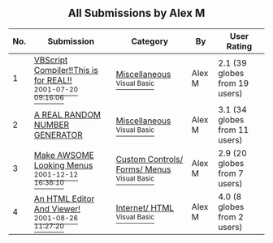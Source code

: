 ﻿<div align="center">

## All Submissions by Alex M

</div>

No.  | Submission | Category | By   | User Rating
---- | ---------- | -------- | ---- | -----------
1 | [VBScript Compiler\!\!This is for REAL\!\!<br /><sup>2001-07-20 09:16:06</sup>](https://github.com/Planet-Source-Code/alex-m-vbscript-compiler-this-is-for-real__1-25252) | [Miscellaneous<br /><sup>Visual Basic</sup>](../ByCategory/miscellaneous__1-1.md) | Alex M | 2.1 (39 globes from 19 users)
2 | [A REAL RANDOM NUMBER GENERATOR<br />](https://github.com/Planet-Source-Code/alex-m-a-real-random-number-generator__1-24508) | [Miscellaneous<br /><sup>Visual Basic</sup>](../ByCategory/miscellaneous__1-1.md) | Alex M | 3.1 (34 globes from 11 users)
3 | [Make AWSOME Looking Menus<br /><sup>2001-12-12 16:38:10</sup>](https://github.com/Planet-Source-Code/alex-m-make-awsome-looking-menus__1-29710) | [Custom Controls/ Forms/  Menus<br /><sup>Visual Basic</sup>](../ByCategory/custom-controls-forms-menus__1-4.md) | Alex M | 2.9 (20 globes from 7 users)
4 | [An HTML Editor And Viewer\!<br /><sup>2001-08-26 11:27:20</sup>](https://github.com/Planet-Source-Code/alex-m-an-html-editor-and-viewer__1-26670) | [Internet/ HTML<br /><sup>Visual Basic</sup>](../ByCategory/internet-html__1-34.md) | Alex M | 4.0 (8 globes from 2 users)

